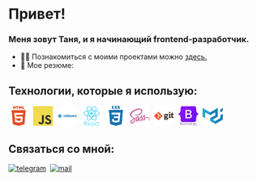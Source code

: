 # Привет! 
### Меня зовут Таня, и я начинающий frontend-разработчик. 

- 👨‍💻 Познакомиться с моими проектами можно <a href="#" target="blank">здесь.</a> 
- 📄 Мое резюме: 


## Технологии, которые я использую:
<div>
  <img src="https://github.com/devicons/devicon/blob/master/icons/html5/html5-plain-wordmark.svg" title="HTML5" alt="HTML" width="40" height="40"/>&nbsp;
  <img src="https://github.com/devicons/devicon/blob/master/icons/javascript/javascript-original.svg" title="JavaScript" alt="JavaScript" width="40" height="40"/>&nbsp;
  <img src="https://github.com/devicons/devicon/blob/master/icons/webpack/webpack-original-wordmark.svg" title="Webpack" alt="Webpack" width="40" height="40"/>&nbsp;
  <img src="https://github.com/devicons/devicon/blob/master/icons/react/react-original-wordmark.svg" title="React" alt="React" width="40" height="40"/>&nbsp;
  <img src="https://github.com/devicons/devicon/blob/master/icons/css3/css3-plain-wordmark.svg"  title="CSS3" alt="CSS" width="40" height="40"/>&nbsp;
  <img src="https://github.com/devicons/devicon/blob/master/icons/sass/sass-original.svg" title="sass" alt="sass" width="40" height="40"/>&nbsp;
  <img src="https://github.com/devicons/devicon/blob/master/icons/git/git-original-wordmark.svg" title="Git" alt="Git" width="40" height="40"/>&nbsp;
  <img src="https://github.com/devicons/devicon/blob/master/icons/bootstrap/bootstrap-original-wordmark.svg" title="Bootstrap" alt="Bootstrap" width="40" height="40"/>&nbsp;
  <img src="https://github.com/devicons/devicon/blob/master/icons/materialui/materialui-original.svg" title="Materialuip" alt="Materialui" width="40" height="40"/>
</div>

## Связаться со мной:
<div>
<a href="https://imgbb.com/" target="blank"><img src="https://i.ibb.co/s9Z5S4r/telegram.png" title="telegram" alt="telegram" width="40" height="40"></a>&nbsp;
<a href="mailto:kameneva.tania@mail.ru" target="blank"><img src="https://github.com/icons8/flat-color-icons/blob/master/svg/address_book.svg" title="mail" alt="mail" width="40" height="40"/></a>&nbsp;
</div>


